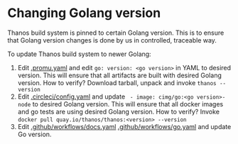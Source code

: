 # Changing Golang version

Thanos build system is pinned to certain Golang version. This is to ensure that Golang version changes is done by us in controlled, traceable way.

To update Thanos build system to newer Golang:

1. Edit [.promu.yaml](../../.promu.yml) and edit `go: version: <go version>` in YAML to desired version. This will ensure that all artifacts are built with desired Golang version. How to verify? Download tarball, unpack and invoke `thanos --version`
2. Edit [.circleci/config.yaml](../../.circleci/config.yml) and update ` - image: cimg/go:<go version>-node` to desired Golang version. This will ensure that all docker images and go tests are using desired Golang version. How to verify? Invoke `docker pull quay.io/thanos/thanos:<version> --version`
3. Edit [.github/workflows/docs.yaml](../../.github/workflows/docs.yaml) [.github/workflows/go.yaml](../../.github/workflows/go.yaml) and update Go version.
